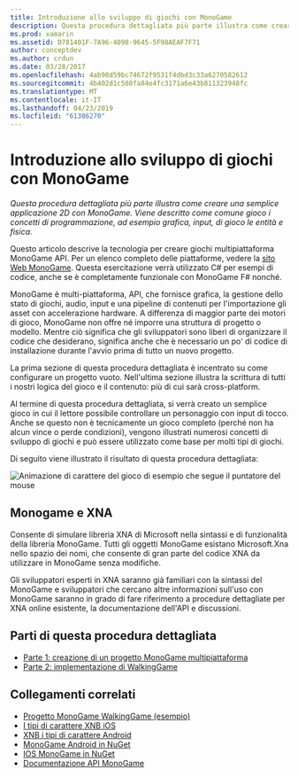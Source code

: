 ```yaml
---
title: Introduzione allo sviluppo di giochi con MonoGame
description: Questa procedura dettagliata più parte illustra come creare una semplice applicazione 2D con MonoGame.  Viene descritto come comune gioco i concetti di programmazione, ad esempio grafica, input, di gioco le entità e fisica.
ms.prod: xamarin
ms.assetid: D781401F-7A96-4098-9645-5F98AEAF7F71
author: conceptdev
ms.author: crdun
ms.date: 03/28/2017
ms.openlocfilehash: 4ab98d59bc74672f9531f4dbd3c33a6270582612
ms.sourcegitcommit: 4b402d1c508fa84e4fc3171a6e43b811323948fc
ms.translationtype: MT
ms.contentlocale: it-IT
ms.lasthandoff: 04/23/2019
ms.locfileid: "61386270"
---
```

# <a name="introduction-to-game-development-with-monogame"></a>Introduzione allo sviluppo di giochi con MonoGame

_Questa procedura dettagliata più parte illustra come creare una semplice applicazione 2D con MonoGame.  Viene descritto come comune gioco i concetti di programmazione, ad esempio grafica, input, di gioco le entità e fisica._

Questo articolo descrive la tecnologia per creare giochi multipiattaforma MonoGame API. Per un elenco completo delle piattaforme, vedere la [sito Web MonoGame](http://www.monogame.net/). Questa esercitazione verrà utilizzato C# per esempi di codice, anche se è completamente funzionale con MonoGame F# nonché.

MonoGame è multi-piattaforma, API, che fornisce grafica, la gestione dello stato di giochi, audio, input e una pipeline di contenuti per l'importazione gli asset con accelerazione hardware. A differenza di maggior parte dei motori di gioco, MonoGame non offre né imporre una struttura di progetto o modello.  Mentre ciò significa che gli sviluppatori sono liberi di organizzare il codice che desiderano, significa anche che è necessario un po' di codice di installazione durante l'avvio prima di tutto un nuovo progetto.

La prima sezione di questa procedura dettagliata è incentrato su come configurare un progetto vuoto. Nell'ultima sezione illustra la scrittura di tutti i nostri logica del gioco e il contenuto: più di cui sarà cross-platform.

Al termine di questa procedura dettagliata, si verrà creato un semplice gioco in cui il lettore possibile controllare un personaggio con input di tocco.  Anche se questo non è tecnicamente un gioco completo (perché non ha alcun vince o perde condizioni), vengono illustrati numerosi concetti di sviluppo di giochi e può essere utilizzato come base per molti tipi di giochi. 

Di seguito viene illustrato il risultato di questa procedura dettagliata:

![Animazione di carattere del gioco di esempio che segue il puntatore del mouse](images/image1.gif)

## <a name="monogame-and-xna"></a>Monogame e XNA

Consente di simulare libreria XNA di Microsoft nella sintassi e di funzionalità della libreria MonoGame.  Tutti gli oggetti MonoGame esistano Microsoft.Xna nello spazio dei nomi, che consente di gran parte del codice XNA da utilizzare in MonoGame senza modifiche. 

Gli sviluppatori esperti in XNA saranno già familiari con la sintassi del MonoGame e sviluppatori che cercano altre informazioni sull'uso con MonoGame saranno in grado di fare riferimento a procedure dettagliate per XNA online esistente, la documentazione dell'API e discussioni.


## <a name="walkthrough-parts"></a>Parti di questa procedura dettagliata

- [Parte 1: creazione di un progetto MonoGame multipiattaforma](~/graphics-games/monogame/introduction/part1.md)
- [Parte 2: implementazione di WalkingGame](~/graphics-games/monogame/introduction/part2.md)

## <a name="related-links"></a>Collegamenti correlati

- [Progetto MonoGame WalkingGame (esempio)](https://developer.xamarin.com/samples/mobile/WalkingGameMG/)
- [I tipi di carattere XNB iOS](https://github.com/mono/CocosSharp/tree/master/Samples/GameStarterKit/GameStarterKit/Content/fonts)
- [XNB i tipi di carattere Android](https://github.com/mono/CocosSharp/tree/master/Samples/GameStarterKit/GameStarterKit/Assets/Content/fonts)
- [MonoGame Android in NuGet](https://www.nuget.org/packages/MonoGame.Framework.Android/)
- [IOS MonoGame in NuGet](https://www.nuget.org/packages/MonoGame.Framework.iOS/)
- [Documentazione API MonoGame](http://www.monogame.net/documentation/?page=main)
